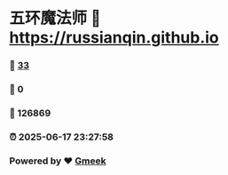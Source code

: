 # 五环魔法师 :link: https://russianqin.github.io 
### :page_facing_up: [33](https://russianqin.github.io/tag.html) 
### :speech_balloon: 0 
### :hibiscus: 126869 
### :alarm_clock: 2025-06-17 23:27:58 
### Powered by :heart: [Gmeek](https://github.com/Meekdai/Gmeek)
